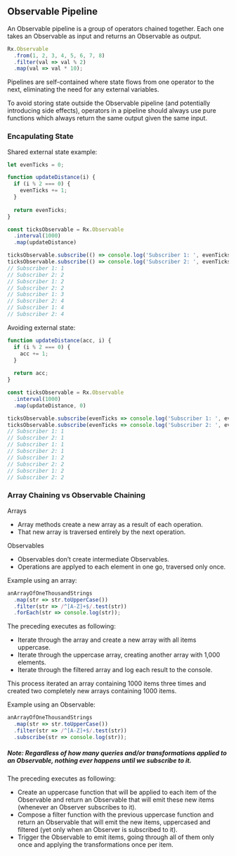 ## Observable Pipeline

An Observable pipeline is a group of operators chained together. Each one takes an Observable as input and returns an Observable as output.

```javascript
Rx.Observable
  .from(1, 2, 3, 4, 5, 6, 7, 8) 
  .filter(val => val % 2) 
  .map(val => val * 10);
```

Pipelines are self-contained where state flows from one operator to the next, eliminating the need for any external variables.

To avoid storing state outside the Observable pipeline (and potentially introducing side effects), operators in a pipeline should always use pure functions which always return the same output given the same input.

### Encapulating State

Shared external state example:

```javascript
let evenTicks = 0;

function updateDistance(i) { 
  if (i % 2 === 0) {
    evenTicks += 1;
  }
  
  return evenTicks; 
}

const ticksObservable = Rx.Observable 
  .interval(1000) 
  .map(updateDistance)

ticksObservable.subscribe(() => console.log('Subscriber 1: ', evenTicks));
ticksObservable.subscribe(() => console.log('Subscriber 2: ', evenTicks));
// Subscriber 1: 1
// Subscriber 2: 2
// Subscriber 1: 2
// Subscriber 2: 2
// Subscriber 1: 3
// Subscriber 2: 4
// Subscriber 1: 4
// Subscriber 2: 4
```

Avoiding external state:

```javascript
function updateDistance(acc, i) { 
  if (i % 2 === 0) {
    acc += 1;
  }
  
  return acc; 
}

const ticksObservable = Rx.Observable 
  .interval(1000) 
  .map(updateDistance, 0)

ticksObservable.subscribe(evenTicks => console.log('Subscriber 1: ', evenTicks));
ticksObservable.subscribe(evenTicks => console.log('Subscriber 2: ', evenTicks));
// Subscriber 1: 1
// Subscriber 2: 1
// Subscriber 1: 1
// Subscriber 2: 1
// Subscriber 1: 2
// Subscriber 2: 2
// Subscriber 1: 2
// Subscriber 2: 2
```

### Array Chaining vs Observable Chaining

Arrays

* Array methods create a new array as a result of each operation. 
* That new array is traversed entirely by the next operation.  

Observables

* Observables don’t create intermediate Observables. 
* Operations are applyed to each element in one go, traversed only once.


Example using an array:

```javascript
anArrayOfOneThousandStrings
  .map(str => str.toUpperCase()) 
  .filter(str => /^[A-Z]+$/.test(str))
  .forEach(str => console.log(str));
```

The preceding executes as following:

* Iterate through the array and create a new array with all items uppercase.
* Iterate through the uppercase array, creating another array with 1,000 elements.
* Iterate through the filtered array and log each result to the console.

This process iterated an array containing 1000 items three times and created two completely new arrays containing 1000 items.

Example using an Observable:

```javascript
anArrayOfOneThousandStrings
  .map(str => str.toUpperCase()) 
  .filter(str => /^[A-Z]+$/.test(str))
  .subscribe(str => console.log(str));
```

##### Note: Regardless of how many queries and/or transformations applied to an Observable, nothing ever happens until we subscribe to it.

The preceding executes as following:

* Create an uppercase function that will be applied to each item of the Observable and return an Observable that will emit these new items (whenever an Observer subscribes to it).
* Compose a filter function with the previous uppercase function and return an Observable that will emit the new items, uppercased and filtered (yet only when an Observer is subscribed to it).
* Trigger the Observable to emit items, going through all of them only once and applying the transformations once per item.